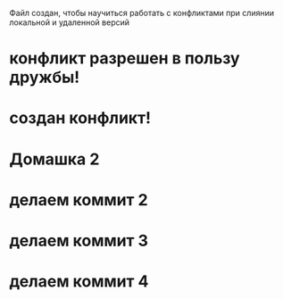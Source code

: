 Файл создан, чтобы научиться работать с конфликтами при слиянии локальной и удаленной версий
# конфликт разрешен в пользу дружбы!
# создан конфликт!
# Домашка 2
# делаем коммит 2
# делаем коммит 3
# делаем коммит 4